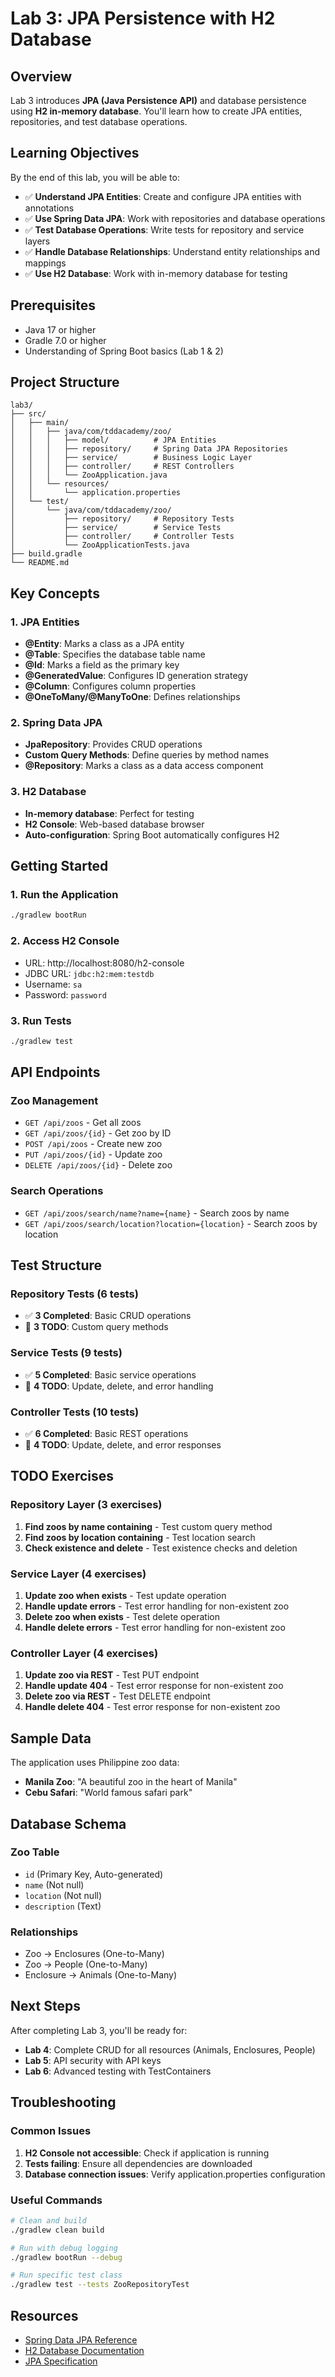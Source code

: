 # Lab 3: JPA Persistence with H2 Database

## Overview

Lab 3 introduces **JPA (Java Persistence API)** and database persistence using **H2 in-memory database**. You'll learn how to create JPA entities, repositories, and test database operations.

## Learning Objectives

By the end of this lab, you will be able to:

- ✅ **Understand JPA Entities**: Create and configure JPA entities with annotations
- ✅ **Use Spring Data JPA**: Work with repositories and database operations
- ✅ **Test Database Operations**: Write tests for repository and service layers
- ✅ **Handle Database Relationships**: Understand entity relationships and mappings
- ✅ **Use H2 Database**: Work with in-memory database for testing

## Prerequisites

- Java 17 or higher
- Gradle 7.0 or higher
- Understanding of Spring Boot basics (Lab 1 & 2)

## Project Structure

```
lab3/
├── src/
│   ├── main/
│   │   ├── java/com/tddacademy/zoo/
│   │   │   ├── model/          # JPA Entities
│   │   │   ├── repository/     # Spring Data JPA Repositories
│   │   │   ├── service/        # Business Logic Layer
│   │   │   ├── controller/     # REST Controllers
│   │   │   └── ZooApplication.java
│   │   └── resources/
│   │       └── application.properties
│   └── test/
│       └── java/com/tddacademy/zoo/
│           ├── repository/     # Repository Tests
│           ├── service/        # Service Tests
│           ├── controller/     # Controller Tests
│           └── ZooApplicationTests.java
├── build.gradle
└── README.md
```

## Key Concepts

### 1. JPA Entities
- **@Entity**: Marks a class as a JPA entity
- **@Table**: Specifies the database table name
- **@Id**: Marks a field as the primary key
- **@GeneratedValue**: Configures ID generation strategy
- **@Column**: Configures column properties
- **@OneToMany/@ManyToOne**: Defines relationships

### 2. Spring Data JPA
- **JpaRepository**: Provides CRUD operations
- **Custom Query Methods**: Define queries by method names
- **@Repository**: Marks a class as a data access component

### 3. H2 Database
- **In-memory database**: Perfect for testing
- **H2 Console**: Web-based database browser
- **Auto-configuration**: Spring Boot automatically configures H2

## Getting Started

### 1. Run the Application
```bash
./gradlew bootRun
```

### 2. Access H2 Console
- URL: http://localhost:8080/h2-console
- JDBC URL: `jdbc:h2:mem:testdb`
- Username: `sa`
- Password: `password`

### 3. Run Tests
```bash
./gradlew test
```

## API Endpoints

### Zoo Management
- `GET /api/zoos` - Get all zoos
- `GET /api/zoos/{id}` - Get zoo by ID
- `POST /api/zoos` - Create new zoo
- `PUT /api/zoos/{id}` - Update zoo
- `DELETE /api/zoos/{id}` - Delete zoo

### Search Operations
- `GET /api/zoos/search/name?name={name}` - Search zoos by name
- `GET /api/zoos/search/location?location={location}` - Search zoos by location

## Test Structure

### Repository Tests (6 tests)
- ✅ **3 Completed**: Basic CRUD operations
- 📝 **3 TODO**: Custom query methods

### Service Tests (9 tests)
- ✅ **5 Completed**: Basic service operations
- 📝 **4 TODO**: Update, delete, and error handling

### Controller Tests (10 tests)
- ✅ **6 Completed**: Basic REST operations
- 📝 **4 TODO**: Update, delete, and error responses

## TODO Exercises

### Repository Layer (3 exercises)
1. **Find zoos by name containing** - Test custom query method
2. **Find zoos by location containing** - Test location search
3. **Check existence and delete** - Test existence checks and deletion

### Service Layer (4 exercises)
1. **Update zoo when exists** - Test update operation
2. **Handle update errors** - Test error handling for non-existent zoo
3. **Delete zoo when exists** - Test delete operation
4. **Handle delete errors** - Test error handling for non-existent zoo

### Controller Layer (4 exercises)
1. **Update zoo via REST** - Test PUT endpoint
2. **Handle update 404** - Test error response for non-existent zoo
3. **Delete zoo via REST** - Test DELETE endpoint
4. **Handle delete 404** - Test error response for non-existent zoo

## Sample Data

The application uses Philippine zoo data:
- **Manila Zoo**: "A beautiful zoo in the heart of Manila"
- **Cebu Safari**: "World famous safari park"

## Database Schema

### Zoo Table
- `id` (Primary Key, Auto-generated)
- `name` (Not null)
- `location` (Not null)
- `description` (Text)

### Relationships
- Zoo → Enclosures (One-to-Many)
- Zoo → People (One-to-Many)
- Enclosure → Animals (One-to-Many)

## Next Steps

After completing Lab 3, you'll be ready for:
- **Lab 4**: Complete CRUD for all resources (Animals, Enclosures, People)
- **Lab 5**: API security with API keys
- **Lab 6**: Advanced testing with TestContainers

## Troubleshooting

### Common Issues
1. **H2 Console not accessible**: Check if application is running
2. **Tests failing**: Ensure all dependencies are downloaded
3. **Database connection issues**: Verify application.properties configuration

### Useful Commands
```bash
# Clean and build
./gradlew clean build

# Run with debug logging
./gradlew bootRun --debug

# Run specific test class
./gradlew test --tests ZooRepositoryTest
```

## Resources

- [Spring Data JPA Reference](https://docs.spring.io/spring-data/jpa/docs/current/reference/html/)
- [H2 Database Documentation](http://www.h2database.com/html/main.html)
- [JPA Specification](https://jakarta.ee/specifications/persistence/) 
